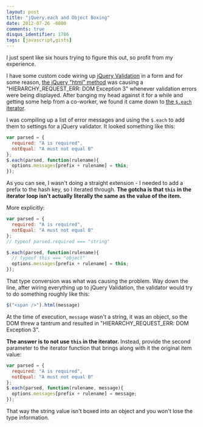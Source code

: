 ```yaml
---
layout: post
title: "jQuery.each and Object Boxing"
date: 2012-07-26 -0800
comments: true
disqus_identifier: 1786
tags: [javascript,gists]
---
```

I just spent like six hours trying to figure this out, so profit from my
experience.

I have some custom code wiring up [jQuery Validation](http://docs.jquery.com/Plugins/Validation) in a form and for some reason, [the jQuery "html" method](http://api.jquery.com/html/) was causing a "HIERARCHY_REQUEST_ERR: DOM Exception 3" whenever validation errors were being displayed. After banging my head against it for a while and getting some help from a co-worker, we found it came down to [the `$.each` iterator](http://api.jquery.com/jQuery.each/).

I was compiling up a list of error messages and using the `$.each` to add them to settings for a jQuery validator. It looked something like this:

```javascript
var parsed = {
  required: "A is required",
  notEqual: "A must not equal B"
};
$.each(parsed, function(rulename){
  options.messages[prefix + rulename] = this;
});
```

As you can see, I wasn't doing a straight extension - I needed to add a prefix to the hash key, so I iterated through. **The gotcha is that `this` in the iterator loop isn't actually literally the same as the value of the item.**

More explicitly:

```javascript
var parsed = {
  required: "A is required",
  notEqual: "A must not equal B"
};
// typeof parsed.required === "string"

$.each(parsed, function(rulename){
  // typeof this === "object"
  options.messages[prefix + rulename] = this;
});
```

That type conversion was what was causing the problem. Way down the
line, after wiring everything up to jQuery Validation, the validator
would try to do something roughly like this:

```javascript
$("<span />").html(message)
```

At the time of execution, `message` wasn't a string, it was an object, so the DOM threw a tantrum and resulted in "HIERARCHY_REQUEST_ERR: DOM Exception 3".

**The answer is to not use `this` in the iterator.** Instead, provide the second parameter to the iterator function that brings along with it the original item value:

```javascript
var parsed = {
  required: "A is required",
  notEqual: "A must not equal B"
};
$.each(parsed, function(rulename, message){
  options.messages[prefix + rulename] = message;
});
```

That way the string value isn't boxed into an object and you won't lose
the type information.

